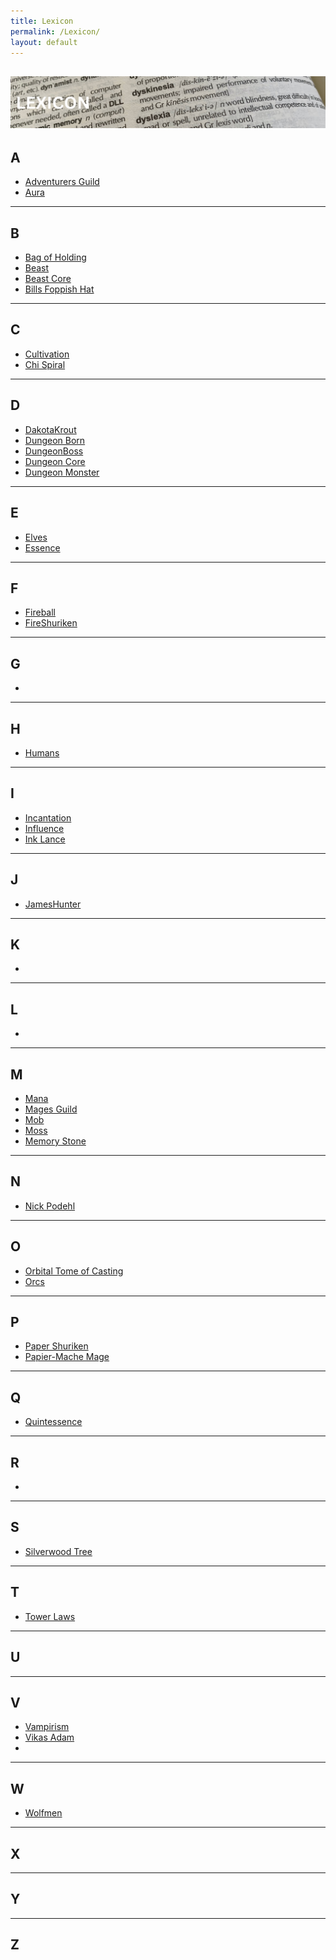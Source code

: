 ```yaml
---
title: Lexicon
permalink: /Lexicon/
layout: default
---
```

![lexicon](images/banners/lexicon.png)
---
## A
- [Adventurers Guild](_Characters/DivineDungeon/AdventurersGuild.md)
- [Aura](_Lexicon/Aura.md)

---
## B

- [Bag of Holding](_Lexicon/BagofHolding.md)
- [Beast](_Lexicon/Beast.md)
- [Beast Core](_Lexicon/BeastCore.md)
- [Bills Foppish Hat](_Lexicon/BillsFoppishHat.md)

---
## C
- [Cultivation](_Lexicon/Cultivation.md)
- [Chi Spiral](_Lexicon/ChiSpiral.md)

---
## D
- [DakotaKrout](_Lexicon/DakotaKrout.md)
- [Dungeon Born](_Lexicon/DungeonBornC.md)
- [DungeonBoss](_Lexicon/DungeonBoss.md)
- [Dungeon Core](_Lexicon/DungeonCore.md)
- [Dungeon Monster](_Lexicon/DungeonMonster.md)

---
## E
- [Elves](_Lexicon/Elves.md)
- [Essence](_Lexicon/Essence.md)

---
## F
- [Fireball](_Lexicon/Fireball.md)
- [FireShuriken](_Lexicon/FireShuriken.md)

---
## G
- 

---
## H
- [Humans](_Lexicon/Humans.md)

---
## I
- [Incantation](_Lexicon/Incantation.md)
- [Influence](_Lexicon/Influence.md)
- [Ink Lance](_Lexicon/InkLance.md)

---
## J
- [JamesHunter](_Lexicon/JamesHunter.md)

---
## K
- 

---
## L
- 

---
## M
- [Mana](_Lexicon/Mana.md)
- [Mages Guild](_Lexicon/MagesGuild.md)
- [Mob](_Lexicon/DungeonMonster.md)
- [Moss](_Lexicon/Moss.md)
- [Memory Stone](_Lexicon/MemoryStone.md)

---
## N
- [Nick Podehl](_Lexicon/NickPodehl.md)

---
## O
- [Orbital Tome of Casting](_Lexicon/OrbitalTomeofCasting.md)
- [Orcs](_Lexicon/Orcs.md) 

---
## P
- [Paper Shuriken](_Lexicon/PaperShuriken.md)
- [Papier-Mache Mage](_Lexicon/Papier-MacheMage.md)

---
## Q
- [Quintessence](_Lexicon/Essence.md)

---
## R
- 

---
## S
- [Silverwood Tree](_Lexicon/SilverwoodTree.md)

---
## T
- [Tower Laws](_Lexicon/Towerlaws.md)

---
## U

---
## V
- [Vampirism](_Lexicon/Vampirism.md)
- [Vikas Adam](_Lexicon/VikasAdam.md)
- 

---
## W
- [Wolfmen](_Lexicon/Wolfmen.md)

---
## X

---
## Y

---
## Z
